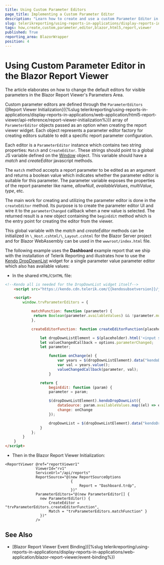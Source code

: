 ```yaml
---
title: Using Custom Parameter Editors
page_title: Implementing a Custom Parameter Editor
description: "Learn how to create and use a custom Parameter Editor in the Telerik Reporting Blazor Report Viewer for all types of report parameters."
slug: telerikreporting/using-reports-in-applications/display-reports-in-applications/web-application/blazor-report-viewer/how-to-create-a-custom-parameter-editor
tags: how,create,custom,parameter,editor,blazor,html5,report,viewer
published: True
reporting_area: BlazorWrapper
position: 4
---
```


# Using Custom Parameter Editor in the Blazor Report Viewer

The article elaborates on how to change the default editors for visible parameters in the Blazor Report Viewer's Parameters Area.

Custom parameter editors are defined through the `ParameterEditors` ([Report Viewer Initialization]({%slug telerikreporting/using-reports-in-applications/display-reports-in-applications/web-application/html5-report-viewer/api-reference/report-viewer-initialization%})) array of `ParameterEditor` objects passed as an option when creating the report viewer widget.
Each object represents a parameter editor factory for creating editors suitable to edit a specific report parameter configuration.

Each editor is a `ParameterEditor` instance which contains two string properties: `Match` and `CreateEditor`. These strings should point to a global JS variable defined on the [Window](https://developer.mozilla.org/en-US/docs/Web/API/Window) object. This variable should have a _match_ and _createEditor_ javascript methods.

The `match` method accepts a report parameter to be edited as an argument and returns a boolean value which indicates whether the parameter editor is suitable for this parameter. The parameter variable exposes the properties of the report parameter like name, _allowNull_, _availableValues_, _multiValue_, _type_, etc.

The main work for creating and utilizing the parameter editor is done in the `createEditor` method. Its purpose is to create the parameter editor UI and wire it to the `parameterChanged` callback when a new value is selected. The returned result is a new object containing the `beginEdit` method which is the entry point for creating the editor from the viewer.

This global variable with the _match_ and _createEditor_ methods can be initialized in `\_Host.cshtml/\_Layout.cshtml` for the Blazor Server project and for Blazor WebAssembly can be used in the `wwwroot/index.html` file.

The following example uses the **Dashboard** example report that we ship with the installation of Telerik Reporting and illustrates how to use the [Kendo DropDownList](https://demos.telerik.com/kendo-ui/dropdownlist/index) widget for a single parameter value parameter editor which also has available values:

- In the shared `HTML`/`CSHTML` file:

```HTML
<!--Kendo all is needed for the DropDownList widget itself-->
    <script src="https://kendo.cdn.telerik.com/{{kendosubsetversion}}/js/kendo.all.min.js"></script>

    <script>
        window.trvParameterEditors = {

            matchFunction: function (parameter) {
             return Boolean(parameter.availableValues) && !parameter.multivalue;
            },

            createEditorFunction: function createEditorFunction(placeholder, options) {

                let dropDownListElement = $(placeholder).html('<input style="width: 50px;" />');
                let valueChangedCallback = options.parameterChanged;
                let parameter;

                    function onChange(e) {
                        var years = $(dropDownListElement).data("kendoDropDownList");
                        var val = years.value();
                        valueChangedCallback(parameter, val);
                    }

                return {
                    beginEdit: function (param) {
                    parameter = param;

                    $(dropDownListElement).kendoDropDownList({
                        dataSource: param.availableValues.map((el) => el.value),
                        change: onChange
                    });

                    dropDownList = $(dropDownListElement).data("kendoDropDownList");
                }
            };
        }
    }
</script>
```

- Then in the Blazor Report Viewer Initialization:

```RAZOR
<ReportViewer @ref="reportViewer1"
              ViewerId="rv1"
              ServiceUrl="/api/reports"
              ReportSource="@(new ReportSourceOptions
                              {
                                  Report = "Dashboard.trdp",
                              })"
              ParameterEditors="@(new ParameterEditor[] {
                new ParameterEditor() {
                    CreateEditor = "trvParameterEditors.createEditorFunction",
                    Match = "trvParameterEditors.matchFunction" }
                })"
              />
```

## See Also

- [Blazor Report Viewer Event Binding]({%slug telerikreporting/using-reports-in-applications/display-reports-in-applications/web-application/blazor-report-viewer/event-binding%})
